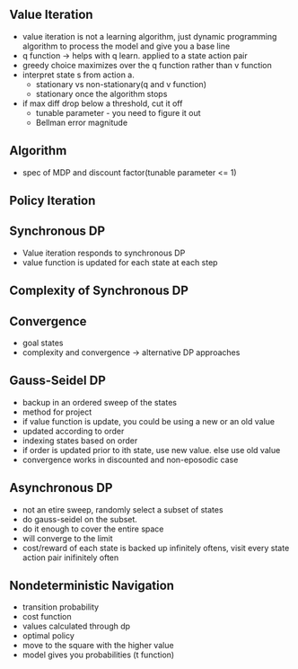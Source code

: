 ## Value Iteration
* value iteration is not a learning algorithm, just dynamic programming algorithm to process the model and give you a base line
* q function -> helps with q learn. applied to a state action pair
* greedy choice maximizes over the q function rather than v function
* interpret state s from action a.
    * stationary vs non-stationary(q and v function)
    * stationary once the algorithm stops
* if max diff drop below a threshold, cut it off
    * tunable parameter - you need to figure it out
    * Bellman error magnitude
## Algorithm
* spec of MDP and discount factor(tunable parameter <= 1)

## Policy Iteration

## Synchronous DP
* Value iteration responds to synchronous DP
* value function is updated for each state at each step

## Complexity of Synchronous DP
## Convergence
* goal states
* complexity and convergence -> alternative DP approaches

## Gauss-Seidel DP
* backup in an ordered sweep of the states
* method for project
* if value function is update, you could be using a new or an old value
* updated according to order
* indexing states based on order
* if order is updated prior to ith state, use new value. else use old value
* convergence works in discounted and non-eposodic case

## Asynchronous DP
* not an etire sweep, randomly select a subset of states
* do gauss-seidel on the subset. 
* do it enough to cover the entire space
* will converge to the limit
* cost/reward of each state is backed up infinitely oftens, visit every state action pair inifinitely often

## Nondeterministic Navigation
* transition probability
* cost function
* values calculated through dp
* optimal policy
* move to the square with the higher value
* model gives you probabilities (t function)


